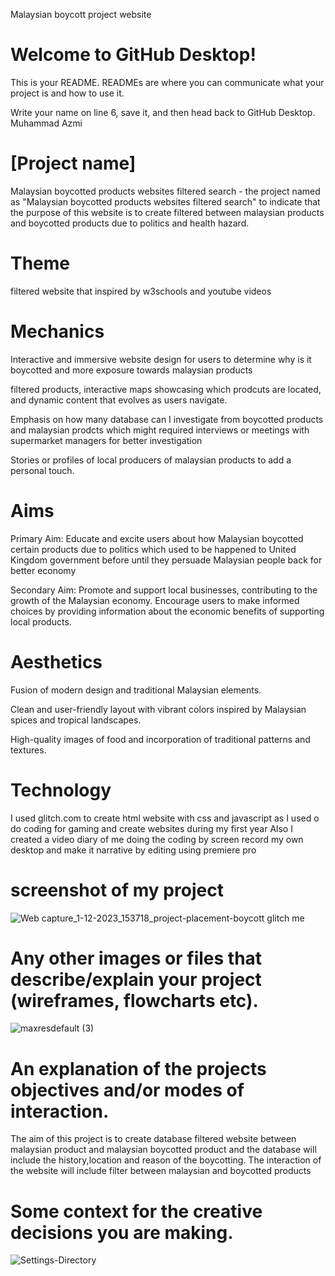 Malaysian boycott project website
# Welcome to GitHub Desktop!

This is your README. READMEs are where you can communicate what your project is and how to use it.

Write your name on line 6, save it, and then head back to GitHub Desktop.
Muhammad Azmi
# [Project name]
Malaysian boycotted products websites filtered search - the project named as "Malaysian boycotted products websites filtered search" to indicate that the purpose of this website is to create filtered between malaysian products and boycotted products due to politics and health hazard.

# Theme  
filtered website that inspired by w3schools and youtube videos

# Mechanics  

Interactive and immersive website design for users to determine why is it boycotted and more exposure towards malaysian products 

filtered products, interactive maps showcasing which prodcuts are located, and dynamic content that evolves as users navigate.

Emphasis on how many database can I investigate from boycotted products and malaysian prodcts which might required interviews or meetings with supermarket managers for better investigation

Stories or profiles of local producers of malaysian products to add a personal touch.

# Aims  
Primary Aim: Educate and excite users about how Malaysian boycotted certain products due to politics which used to be happened to United Kingdom government before until they persuade Malaysian people back for better economy

Secondary Aim: Promote and support local businesses, contributing to the growth of the Malaysian economy. Encourage users to make informed choices by providing information about the economic benefits of supporting local products. 

# Aesthetics

Fusion of modern design and traditional Malaysian elements.

Clean and user-friendly layout with vibrant colors inspired by Malaysian spices and tropical landscapes.

High-quality images of food and incorporation of traditional patterns and textures.

# Technology 

I used glitch.com to create html website with css and javascript as I used o do coding for gaming and create websites during my first year
Also I created a video diary of me doing the coding by screen record my own desktop and make it narrative by editing using premiere pro

# screenshot of my project
 ![Web capture_1-12-2023_153718_project-placement-boycott glitch me](https://github.com/action2764/Malaysian-boycott-project/assets/150757010/e274a2a9-a47d-4475-94b2-1dabdf782bc8)

#	Any other images or files that describe/explain your project (wireframes, flowcharts etc).
![maxresdefault (3)](https://github.com/action2764/Malaysian-boycott-project/assets/150757010/a42c932f-f690-486c-a2af-7f45da5088bc)

#	An explanation of the projects objectives and/or modes of interaction.
The aim of this project is to create database filtered website between malaysian product and malaysian boycotted product and the database will include the history,location and reason of the boycotting.
The interaction of the website will include filter between malaysian and boycotted products

# Some context for the creative decisions you are making.
![Settings-Directory](https://github.com/action2764/Malaysian-boycott-project/assets/150757010/5121745e-ee1c-4293-943a-3eef58da8c18)



